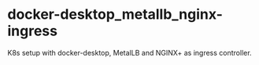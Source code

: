 # docker-desktop_metallb_nginx-ingress
K8s setup with docker-desktop, MetalLB and NGINX+ as ingress controller.
